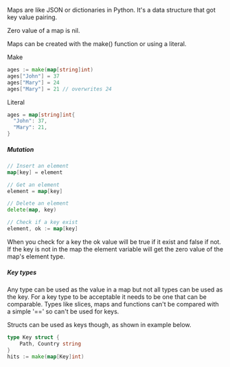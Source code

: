 Maps are like JSON or dictionaries in Python. It's a data structure that got key value pairing.

Zero value of a map is nil.

Maps can be created with the make() function or using a literal.

Make
```go
ages := make(map[string]int)
ages["John"] = 37
ages["Mary"] = 24
ages["Mary"] = 21 // overwrites 24
```

Literal
```go
ages = map[string]int{
  "John": 37,
  "Mary": 21,
}
```

##### Mutation

```go
// Insert an element
map[key] = element

// Get an element
element = map[key]

// Delete an element
delete(map, key)

// Check if a key exist
element, ok := map[key]
```

When you check for a key the ok value will be true if it exist and false if not. If the key is not in the map the element variable will get the zero value of the map's element type.

##### Key types

Any type can be used as the value in a map but not all types can be used as the key. For a key type to be acceptable it needs to be one that can be comparable. Types like slices, maps and functions can't be compared with a simple '\==' so can't be used for keys.

Structs can be used as keys though, as shown in example below.

```go
type Key struct {
    Path, Country string
}
hits := make(map[Key]int)
```

